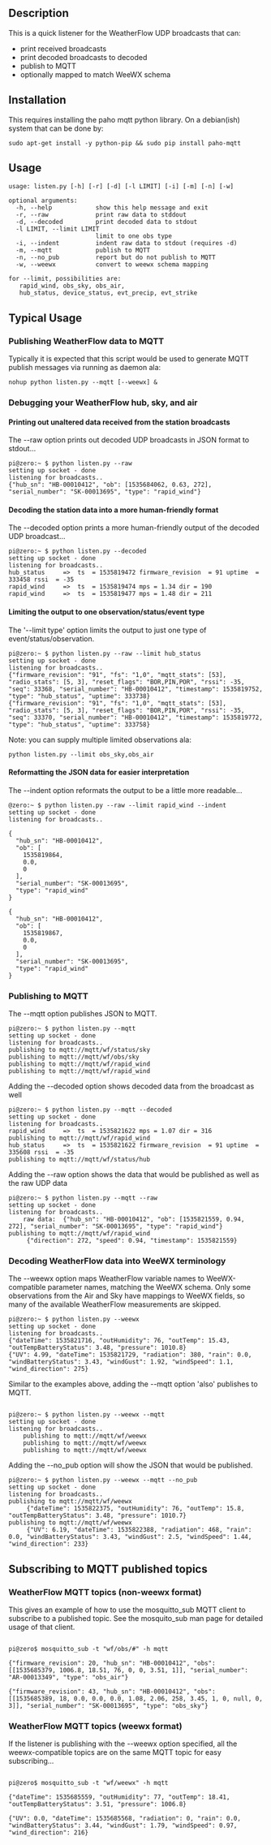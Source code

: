 
## Description

This is a quick listener for the WeatherFlow UDP broadcasts that can:

 * print received broadcasts
 * print decoded broadcasts to decoded
 * publish to MQTT
 * optionally mapped to match WeeWX schema

## Installation

This requires installing the paho mqtt python library. On a debian(ish) system that can be done by:
```
sudo apt-get install -y python-pip && sudo pip install paho-mqtt
```

##  Usage

```
usage: listen.py [-h] [-r] [-d] [-l LIMIT] [-i] [-m] [-n] [-w]

optional arguments:
  -h, --help            show this help message and exit
  -r, --raw             print raw data to stddout
  -d, --decoded         print decoded data to stdout
  -l LIMIT, --limit LIMIT
                        limit to one obs type
  -i, --indent          indent raw data to stdout (requires -d)
  -m, --mqtt            publish to MQTT
  -n, --no_pub          report but do not publish to MQTT
  -w, --weewx           convert to weewx schema mapping

for --limit, possibilities are:
   rapid_wind, obs_sky, obs_air,
   hub_status, device_status, evt_precip, evt_strike

```

## Typical Usage

### Publishing WeatherFlow data to MQTT

Typically it is expected that this script would be used to generate MQTT publish messages via running as daemon ala:
```
nohup python listen.py --mqtt [--weewx] &
```

### Debugging your WeatherFlow hub, sky, and air

#### Printing out unaltered data received from the station broadcasts
The --raw option prints out decoded UDP broadcasts in JSON format to stdout...
```
pi@zero:~ $ python listen.py --raw
setting up socket - done
listening for broadcasts..
{"hub_sn": "HB-00010412", "ob": [1535684062, 0.63, 272], "serial_number": "SK-00013695", "type": "rapid_wind"}
```

#### Decoding the station data into a more human-friendly format
The --decoded option prints a more human-friendly output of the decoded UDP broadcast...
```
pi@zero:~ $ python listen.py --decoded
setting up socket - done
listening for broadcasts..
hub_status     =>  ts  = 1535819472 firmware_revision  = 91 uptime  = 333458 rssi  = -35
rapid_wind     =>  ts  = 1535819474 mps = 1.34 dir = 190
rapid_wind     =>  ts  = 1535819477 mps = 1.48 dir = 211
```

#### Limiting the output to one observation/status/event type
The '--limit type' option limits the output to just one type of event/status/observation.

```
pi@zero:~ $ python listen.py --raw --limit hub_status
setting up socket - done
listening for broadcasts..
{"firmware_revision": "91", "fs": "1,0", "mqtt_stats": [53], "radio_stats": [5, 3], "reset_flags": "BOR,PIN,POR", "rssi": -35, "seq": 33368, "serial_number": "HB-00010412", "timestamp": 1535819752, "type": "hub_status", "uptime": 333738}
{"firmware_revision": "91", "fs": "1,0", "mqtt_stats": [53], "radio_stats": [5, 3], "reset_flags": "BOR,PIN,POR", "rssi": -35, "seq": 33370, "serial_number": "HB-00010412", "timestamp": 1535819772, "type": "hub_status", "uptime": 333758}
```

Note: you can supply multiple limited observations ala:
```
python listen.py --limit obs_sky,obs_air
```

#### Reformatting the JSON data for easier interpretation
The --indent option reformats the output to be a little more readable...
```
@zero:~ $ python listen.py --raw --limit rapid_wind --indent
setting up socket - done
listening for broadcasts..

{
  "hub_sn": "HB-00010412",
  "ob": [
    1535819864,
    0.0,
    0
  ],
  "serial_number": "SK-00013695",
  "type": "rapid_wind"
}

{
  "hub_sn": "HB-00010412",
  "ob": [
    1535819867,
    0.0,
    0
  ],
  "serial_number": "SK-00013695",
  "type": "rapid_wind"
}
```

### Publishing to MQTT

The --mqtt option publishes JSON to MQTT.

```
pi@zero:~ $ python listen.py --mqtt
setting up socket - done
listening for broadcasts..
publishing to mqtt://mqtt/wf/status/sky
publishing to mqtt://mqtt/wf/obs/sky
publishing to mqtt://mqtt/wf/rapid_wind
publishing to mqtt://mqtt/wf/rapid_wind
```

Adding the --decoded option shows decoded data from the broadcast as well
```
pi@zero:~ $ python listen.py --mqtt --decoded
setting up socket - done
listening for broadcasts..
rapid_wind     =>  ts  = 1535821622 mps = 1.07 dir = 316
publishing to mqtt://mqtt/wf/rapid_wind
hub_status     =>  ts  = 1535821622 firmware_revision  = 91 uptime  = 335608 rssi  = -35
publishing to mqtt://mqtt/wf/status/hub
```

Adding the --raw option shows the data that would be published as well as the raw UDP data
```
pi@zero:~ $ python listen.py --mqtt --raw
setting up socket - done
listening for broadcasts..
    raw data:  {"hub_sn": "HB-00010412", "ob": [1535821559, 0.94, 272], "serial_number": "SK-00013695", "type": "rapid_wind"}
publishing to mqtt://mqtt/wf/rapid_wind
     {"direction": 272, "speed": 0.94, "timestamp": 1535821559}
```

### Decoding WeatherFlow data into WeeWX terminology

The --weewx option maps WeatherFlow variable names to WeeWX-compatible parameter names, matching the WeeWX schema. Only some observations from the Air and Sky have mappings to WeeWX fields, so many of the available WeatherFlow measurements are skipped.

```
pi@zero:~ $ python listen.py --weewx
setting up socket - done
listening for broadcasts..
{"dateTime": 1535821716, "outHumidity": 76, "outTemp": 15.43, "outTempBatteryStatus": 3.48, "pressure": 1010.8}
{"UV": 4.99, "dateTime": 1535821729, "radiation": 380, "rain": 0.0, "windBatteryStatus": 3.43, "windGust": 1.92, "windSpeed": 1.1, "wind_direction": 275}
```

Similar to the examples above, adding the --mqtt option 'also' publishes to MQTT.

```

pi@zero:~ $ python listen.py --weewx --mqtt
setting up socket - done
listening for broadcasts..
    publishing to mqtt://mqtt/wf/weewx
    publishing to mqtt://mqtt/wf/weewx
    publishing to mqtt://mqtt/wf/weewx

```

Adding the --no_pub option will show the JSON that would be published.

```
pi@zero:~ $ python listen.py --weewx --mqtt --no_pub
setting up socket - done
listening for broadcasts..
publishing to mqtt://mqtt/wf/weewx
     {"dateTime": 1535822375, "outHumidity": 76, "outTemp": 15.8, "outTempBatteryStatus": 3.48, "pressure": 1010.7}
publishing to mqtt://mqtt/wf/weewx
     {"UV": 6.19, "dateTime": 1535822388, "radiation": 468, "rain": 0.0, "windBatteryStatus": 3.43, "windGust": 2.5, "windSpeed": 1.44, "wind_direction": 233}
```

## Subscribing to MQTT published topics

### WeatherFlow MQTT topics (non-weewx format)

This gives an example of how to use the mosquitto_sub MQTT client to subscribe to a published topic.   See the mosquito_sub man page for detailed usage of that client.

```

pi@zero$ mosquitto_sub -t "wf/obs/#" -h mqtt

{"firmware_revision": 20, "hub_sn": "HB-00010412", "obs": [[1535685379, 1006.8, 18.51, 76, 0, 0, 3.51, 1]], "serial_number": "AR-00013349", "type": "obs_air"}

{"firmware_revision": 43, "hub_sn": "HB-00010412", "obs": [[1535685389, 18, 0.0, 0.0, 0.0, 1.08, 2.06, 258, 3.45, 1, 0, null, 0, 3]], "serial_number": "SK-00013695", "type": "obs_sky"}

```

### WeatherFlow MQTT topics (weewx format)

If the listener is publishing with the --weewx option specified, all the weewx-compatible topics are on the same MQTT topic for easy subscribing...


```

pi@zero$ mosquitto_sub -t "wf/weewx" -h mqtt

{"dateTime": 1535685559, "outHumidity": 77, "outTemp": 18.41, "outTempBatteryStatus": 3.51, "pressure": 1006.8}

{"UV": 0.0, "dateTime": 1535685568, "radiation": 0, "rain": 0.0, "windBatteryStatus": 3.44, "windGust": 1.79, "windSpeed": 0.97, "wind_direction": 216}

```


